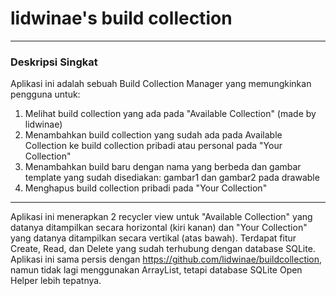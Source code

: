 # lidwinae's build collection

***

### Deskripsi Singkat
Aplikasi ini adalah sebuah Build Collection Manager yang memungkinkan pengguna untuk:
1. Melihat build collection yang ada pada "Available Collection" (made by lidwinae)
2. Menambahkan build collection yang sudah ada pada Available Collection ke build collection pribadi atau personal pada "Your Collection"
3. Menambahkan build baru dengan nama yang berbeda dan gambar template yang sudah disediakan: gambar1 dan gambar2 pada drawable
4. Menghapus build collection pribadi pada "Your Collection"

***

Aplikasi ini menerapkan 2 recycler view untuk "Available Collection" yang datanya ditampilkan secara horizontal (kiri kanan) dan "Your Collection" yang datanya ditampilkan secara vertikal (atas bawah). Terdapat fitur Create, Read, dan Delete yang sudah terhubung dengan database SQLite. Aplikasi ini sama persis dengan https://github.com/lidwinae/buildcollection, namun tidak lagi menggunakan ArrayList, tetapi database SQLite Open Helper lebih tepatnya.
